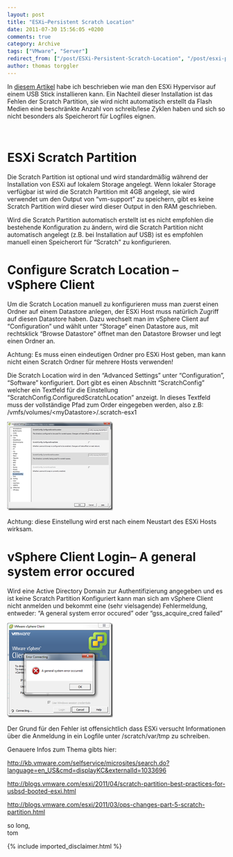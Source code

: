 ```yaml
---
layout: post
title: "ESXi–Persistent Scratch Location"
date: 2011-07-30 15:56:05 +0200
comments: true
category: Archive
tags: ["VMware", "Server"]
redirect_from: ["/post/ESXi-Persistent-Scratch-Location", "/post/esxi-persistent-scratch-location"]
author: thomas torggler
---
```

<!-- more -->
<p>In <a href="/post/Create-VMWare-ESXi-Flash-Drive.aspx" target="_blank">diesem Artikel</a> habe ich beschrieben wie man den ESXi Hypervisor auf einem USB Stick installieren kann. Ein Nachteil dieser Installation ist das Fehlen der Scratch Partition, sie wird nicht automatisch erstellt da Flash Medien eine beschränkte Anzahl von schreib/lese Zyklen haben und sich so nicht besonders als Speicherort für Logfiles eignen.</p>  <p>&#160;</p>  <h1>ESXi Scratch Partition</h1>  <p>Die Scratch Partition ist optional und wird standardmäßig während der Installation von ESXi auf lokalem Storage angelegt. Wenn lokaler Storage verfügbar ist wird die Scratch Partition mit 4GB angelegt, sie wird verwendet um den Output von “vm-support” zu speichern, gibt es keine Scratch Partition wird dieser wird dieser Output in den RAM geschrieben.</p>  <p>Wird die Scratch Partition automatisch erstellt ist es nicht empfohlen die bestehende Konfiguration zu ändern, wird die Scratch Partition nicht automatisch angelegt (z.B. bei Installation auf USB) ist es empfohlen manuell einen Speicherort für “Scratch” zu konfigurieren.</p>  <h1>Configure Scratch Location – vSphere Client</h1>  <p>Um die Scratch Location manuell zu konfigurieren muss man zuerst einen Ordner auf einem Datastore anlegen, der ESXi Host muss natürlich Zugriff auf diesen Datastore haben. Dazu wechselt man im vSphere Client auf “Configuration” und wählt unter “Storage” einen Datastore aus, mit rechtsklick “Browse Datastore” öffnet man den Datastore Browser und legt einen Ordner an. </p>  <p>Achtung: Es muss einen eindeutigen Ordner pro ESXi Host geben, man kann nicht einen Scratch Ordner für mehrere Hosts verwenden!</p>  <p>Die Scratch Location wird in den “Advanced Settings” unter “Configuration”, “Software” konfiguriert. Dort gibt es einen Abschnitt “ScratchConfig” welcher ein Textfeld für die Einstellung “ScratchConfig.ConfiguredScratchLocation” anzeigt. In dieses Textfeld muss der vollständige Pfad zum Order eingegeben werden, also z.B: /vmfs/volumes/&lt;myDatastore&gt;/.scratch-esx1</p>  <p><a href="/assets/archive/image_338.png"><img style="background-image: none; border-right-width: 0px; margin: 0px; padding-left: 0px; padding-right: 0px; display: inline; border-top-width: 0px; border-bottom-width: 0px; border-left-width: 0px; padding-top: 0px" title="image" border="0" alt="image" src="/assets/archive/image_thumb_336.png" width="244" height="204" /></a></p>  <p>Achtung: diese Einstellung wird erst nach einem Neustart des ESXi Hosts wirksam.</p>  <h1>vSphere Client Login– A general system error occured</h1>  <p>Wird eine Active Directory Domain zur Authentifizierung angegeben und es ist keine Scratch Partition Konfiguriert kann man sich am vSphere Client nicht anmelden und bekommt eine (sehr vielsagende) Fehlermeldung, entweder: “A general system error occured” oder “gss_acquire_cred failed”</p>  <p><a href="/assets/archive/image_339.png"><img style="background-image: none; border-right-width: 0px; margin: 0px; padding-left: 0px; padding-right: 0px; display: inline; border-top-width: 0px; border-bottom-width: 0px; border-left-width: 0px; padding-top: 0px" title="image" border="0" alt="image" src="/assets/archive/image_thumb_337.png" width="244" height="218" /></a></p>  <p>Der Grund für den Fehler ist offensichtlich dass ESXi versucht Informationen über die Anmeldung in ein Logfile unter /scratch/var/tmp zu schreiben.</p>  <p>Genauere Infos zum Thema gibts hier:</p>  <p><a title="http://kb.vmware.com/selfservice/microsites/search.do?language=en_US&amp;cmd=displayKC&amp;externalId=1033696" href="http://kb.vmware.com/selfservice/microsites/search.do?language=en_US&amp;cmd=displayKC&amp;externalId=1033696">http://kb.vmware.com/selfservice/microsites/search.do?language=en_US&amp;cmd=displayKC&amp;externalId=1033696</a></p>  <p><a title="http://blogs.vmware.com/esxi/2011/04/scratch-partition-best-practices-for-usbsd-booted-esxi.html" href="http://blogs.vmware.com/esxi/2011/04/scratch-partition-best-practices-for-usbsd-booted-esxi.html">http://blogs.vmware.com/esxi/2011/04/scratch-partition-best-practices-for-usbsd-booted-esxi.html</a></p>  <p><a title="http://blogs.vmware.com/esxi/2011/03/ops-changes-part-5-scratch-partition.html" href="http://blogs.vmware.com/esxi/2011/03/ops-changes-part-5-scratch-partition.html">http://blogs.vmware.com/esxi/2011/03/ops-changes-part-5-scratch-partition.html</a></p>  <p>so long,   <br />tom</p>
{% include imported_disclaimer.html %}
